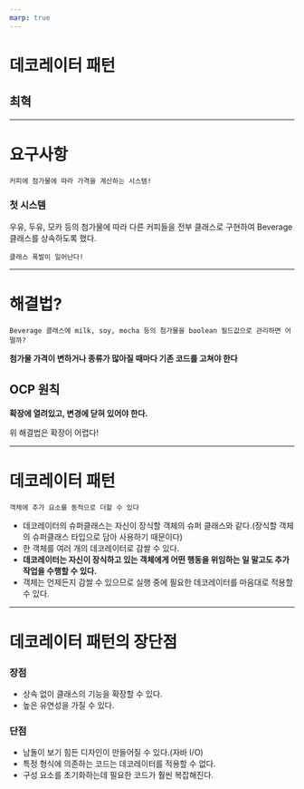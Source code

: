 ```yaml
---
marp: true
---
```


# 데코레이터 패턴

## 최혁

---

# 요구사항

    커피에 첨가물에 따라 가격을 계산하는 시스템!

### 첫 시스템

우유, 두유, 모카 등의 첨가물에 따라 다른 커피들을 전부 클래스로 구현하여 Beverage 클래스를 상속하도록 했다.

    클래스 폭발이 일어난다!

---

# 해결법?

    Beverage 클래스에 milk, soy, mocha 등의 첨가물을 boolean 필드값으로 관리하면 어떨까?

**첨가물 가격이 변하거나 종류가 많아질 때마다 기존 코드를 고쳐야 한다**

## OCP 원칙

**확장에 열려있고, 변경에 닫혀 있어야 한다.**

위 해결법은 확장이 어렵다!

---

# 데코레이터 패턴

    객체에 추가 요소를 동적으로 더할 수 있다

- 데코레이터의 슈퍼클래스는 자신이 장식할 객체의 슈퍼 클래스와 같다.(장식할 객체의 슈퍼클래스 타입으로 담아 사용하기 때문이다)
- 한 객체를 여러 개의 데코레이터로 감쌀 수 있다.
- **데코레이터는 자신이 장식하고 있는 객체에게 어떤 행동을 위임하는 일 말고도 추가 작업을 수행할 수 있다.**
- 객체는 언제든지 감쌀 수 있으므로 실행 중에 필요한 데코레이터를 마음대로 적용할 수 있다.

---

# 데코레이터 패턴의 장단점

### 장점

- 상속 없이 클래스의 기능을 확장할 수 있다.
- 높은 유연성을 가질 수 있다.

### 단점

- 남돌이 보기 힘든 디자인이 만들어질 수 있다.(자바 I/O)
- 특정 형식에 의존하는 코드는 데코레이터를 적용할 수 없다.
- 구성 요소를 초기화하는데 필요한 코드가 훨씬 복잡해진다.
